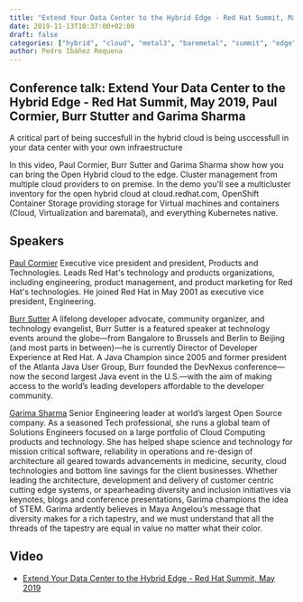 ```yaml
---
title: "Extend Your Data Center to the Hybrid Edge - Red Hat Summit, May 2019"
date: 2019-11-13T10:37:00+02:00
draft: false
categories: ["hybrid", "cloud", "metal3", "baremetal", "summit", "edge"]
author: Pedro Ibáñez Requena
---
```


## Conference talk: Extend Your Data Center to the Hybrid Edge - Red Hat Summit, May 2019, Paul Cormier, Burr Stutter and Garima Sharma

A critical part of being succesfull in the hybrid cloud is being usccessfull in your data center with your own infraestructure

In this video, Paul Cormier, Burr Sutter and Garima Sharma show how you can bring the Open Hybrid cloud to the edge. Cluster management from multiple cloud providers to on premise. In the demo you'll see a multicluster inventory for the open hybrid cloud at cloud.redhat.com, OpenShift Container Storage providing storage for Virtual machines and containers (Cloud, Virtualization and barematal), and everything Kubernetes native.


## Speakers
[Paul Cormier](https://www.redhat.com/en/about/company/management/paul-cormier) Executive vice president and president, Products and Technologies. Leads Red Hat's technology and products organizations, including engineering, product management, and product marketing for Red Hat's technologies. He joined Red Hat in May 2001 as executive vice president, Engineering.

[Burr Sutter](https://burrsutter.com/) A lifelong developer advocate, community organizer, and technology evangelist, Burr Sutter is a featured speaker at technology events around the globe—from Bangalore to Brussels and Berlin to Beijing (and most parts in between)—he is currently Director of Developer Experience at Red Hat. A Java Champion since 2005 and former president of the Atlanta Java User Group, Burr founded the DevNexus conference—now the second largest Java event in the U.S.—with the aim of making access to the world’s leading developers affordable to the developer community.

[Garima Sharma](https://www.linkedin.com/in/garimasharma/) Senior Engineering leader at world’s largest Open Source company. As a seasoned Tech professional, she runs a global team of Solutions Engineers focused on a large portfolio of Cloud Computing products and technology. She has helped shape science and technology for mission critical software, reliability in operations and re-design of architecture all geared towards advancements in medicine, security, cloud technologies and bottom line savings for the client businesses.  Whether leading the architecture, development and delivery of customer centric cutting edge systems, or spearheading diversity and inclusion initiatives via keynotes, blogs and conference presentations, Garima champions the idea of STEM.  Garima ardently believes in Maya Angelou’s message that diversity makes for a rich tapestry, and we must understand that all the threads of the tapestry are equal in value no matter what their color.


## Video

* [Extend Your Data Center to the Hybrid Edge - Red Hat Summit, May 2019](https://www.pscp.tv/RedHatOfficial/1vAGRWYPjngJl?t=1h27m51s)

